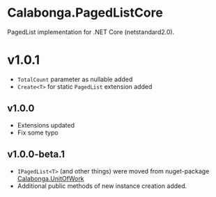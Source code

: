 # Calabonga.PagedListCore

PagedList implementation for .NET Core (netstandard2.0).

# v1.0.1

* `TotalCount` parameter as nullable added
* `Create<T>` for static `PagedList` extension added

## v1.0.0

* Extensions updated
* Fix some typo

## v1.0.0-beta.1

* `IPagedList<T>` (and other things) were moved from nuget-package [Calabonga.UnitOfWork](https://github.com/Calabonga/UnitOfWork)
* Additional public methods of new instance creation added.
